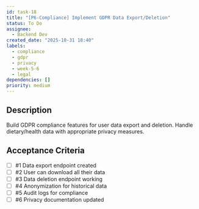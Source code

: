 ```yaml
---
id: task-18
title: "[P6-Compliance] Implement GDPR Data Export/Deletion"
status: To Do
assignee:
  - Backend Dev
created_date: "2025-10-31 18:40"
labels:
  - compliance
  - gdpr
  - privacy
  - week-5-6
  - legal
dependencies: []
priority: medium
---
```


## Description

<!-- SECTION:DESCRIPTION:BEGIN -->

Build GDPR compliance features for user data export and deletion. Handle dietary/health data with appropriate privacy measures.

<!-- SECTION:DESCRIPTION:END -->

## Acceptance Criteria

<!-- AC:BEGIN -->

- [ ] #1 Data export endpoint created
- [ ] #2 User can download all their data
- [ ] #3 Data deletion endpoint working
- [ ] #4 Anonymization for historical data
- [ ] #5 Audit logs for compliance
- [ ] #6 Privacy documentation updated
<!-- AC:END -->
